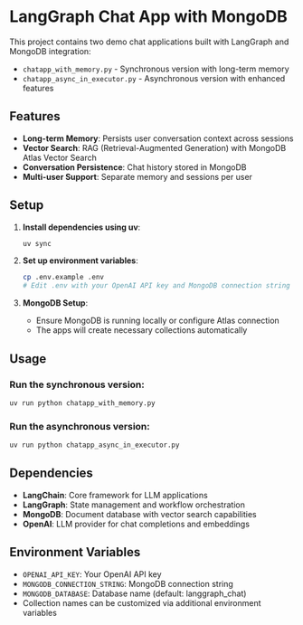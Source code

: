 # LangGraph Chat App with MongoDB

This project contains two demo chat applications built with LangGraph and MongoDB integration:

- `chatapp_with_memory.py` - Synchronous version with long-term memory
- `chatapp_async_in_executor.py` - Asynchronous version with enhanced features

## Features

- **Long-term Memory**: Persists user conversation context across sessions
- **Vector Search**: RAG (Retrieval-Augmented Generation) with MongoDB Atlas Vector Search
- **Conversation Persistence**: Chat history stored in MongoDB
- **Multi-user Support**: Separate memory and sessions per user

## Setup

1. **Install dependencies using uv**:
   ```bash
   uv sync
   ```

2. **Set up environment variables**:
   ```bash
   cp .env.example .env
   # Edit .env with your OpenAI API key and MongoDB connection string
   ```

3. **MongoDB Setup**:
   - Ensure MongoDB is running locally or configure Atlas connection
   - The apps will create necessary collections automatically

## Usage

### Run the synchronous version:
```bash
uv run python chatapp_with_memory.py
```

### Run the asynchronous version:
```bash
uv run python chatapp_async_in_executor.py
```

## Dependencies

- **LangChain**: Core framework for LLM applications
- **LangGraph**: State management and workflow orchestration
- **MongoDB**: Document database with vector search capabilities
- **OpenAI**: LLM provider for chat completions and embeddings

## Environment Variables

- `OPENAI_API_KEY`: Your OpenAI API key
- `MONGODB_CONNECTION_STRING`: MongoDB connection string
- `MONGODB_DATABASE`: Database name (default: langgraph_chat)
- Collection names can be customized via additional environment variables